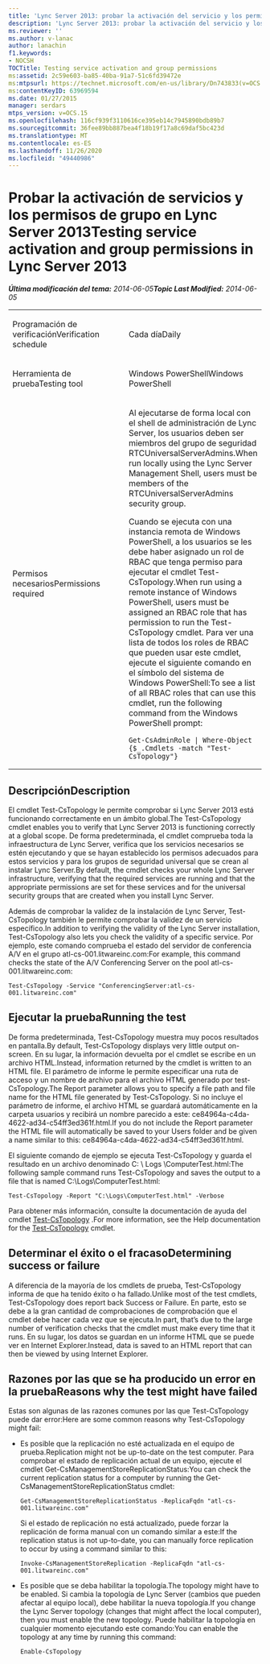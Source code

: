```yaml
---
title: 'Lync Server 2013: probar la activación del servicio y los permisos de grupo'
description: 'Lync Server 2013: probar la activación del servicio y los permisos de grupo.'
ms.reviewer: ''
ms.author: v-lanac
author: lanachin
f1.keywords:
- NOCSH
TOCTitle: Testing service activation and group permissions
ms:assetid: 2c59e603-ba85-40ba-91a7-51c6fd39472e
ms:mtpsurl: https://technet.microsoft.com/en-us/library/Dn743833(v=OCS.15)
ms:contentKeyID: 63969594
ms.date: 01/27/2015
manager: serdars
mtps_version: v=OCS.15
ms.openlocfilehash: 116cf939f3110616ce395eb14c7945890bdb89b7
ms.sourcegitcommit: 36fee89bb887bea4f18b19f17a8c69daf5bc423d
ms.translationtype: MT
ms.contentlocale: es-ES
ms.lasthandoff: 11/26/2020
ms.locfileid: "49440986"
---
```

# <a name="testing-service-activation-and-group-permissions-in-lync-server-2013"></a><span data-ttu-id="372c4-103">Probar la activación de servicios y los permisos de grupo en Lync Server 2013</span><span class="sxs-lookup"><span data-stu-id="372c4-103">Testing service activation and group permissions in Lync Server 2013</span></span>

<div data-xmlns="http://www.w3.org/1999/xhtml">

<div class="topic" data-xmlns="http://www.w3.org/1999/xhtml" data-msxsl="urn:schemas-microsoft-com:xslt" data-cs="https://msdn.microsoft.com/">

<div data-asp="https://msdn2.microsoft.com/asp">



</div>

<div id="mainSection">

<div id="mainBody"><span data-ttu-id="372c4-104">

<span> </span></span><span class="sxs-lookup"><span data-stu-id="372c4-104">

<span> </span></span></span>

<span data-ttu-id="372c4-105">_**Última modificación del tema:** 2014-06-05_</span><span class="sxs-lookup"><span data-stu-id="372c4-105">_**Topic Last Modified:** 2014-06-05_</span></span>


<table>
<colgroup>
<col style="width: 50%" />
<col style="width: 50%" />
</colgroup>
<tbody>
<tr class="odd">
<td><p><span data-ttu-id="372c4-106">Programación de verificación</span><span class="sxs-lookup"><span data-stu-id="372c4-106">Verification schedule</span></span></p></td>
<td><p><span data-ttu-id="372c4-107">Cada día</span><span class="sxs-lookup"><span data-stu-id="372c4-107">Daily</span></span></p></td>
</tr>
<tr class="even">
<td><p><span data-ttu-id="372c4-108">Herramienta de prueba</span><span class="sxs-lookup"><span data-stu-id="372c4-108">Testing tool</span></span></p></td>
<td><p><span data-ttu-id="372c4-109">Windows PowerShell</span><span class="sxs-lookup"><span data-stu-id="372c4-109">Windows PowerShell</span></span></p></td>
</tr>
<tr class="odd">
<td><p><span data-ttu-id="372c4-110">Permisos necesarios</span><span class="sxs-lookup"><span data-stu-id="372c4-110">Permissions required</span></span></p></td>
<td><p><span data-ttu-id="372c4-111">Al ejecutarse de forma local con el shell de administración de Lync Server, los usuarios deben ser miembros del grupo de seguridad RTCUniversalServerAdmins.</span><span class="sxs-lookup"><span data-stu-id="372c4-111">When run locally using the Lync Server Management Shell, users must be members of the RTCUniversalServerAdmins security group.</span></span></p>
<p><span data-ttu-id="372c4-112">Cuando se ejecuta con una instancia remota de Windows PowerShell, a los usuarios se les debe haber asignado un rol de RBAC que tenga permiso para ejecutar el cmdlet Test-CsTopology.</span><span class="sxs-lookup"><span data-stu-id="372c4-112">When run using a remote instance of Windows PowerShell, users must be assigned an RBAC role that has permission to run the Test-CsTopology cmdlet.</span></span> <span data-ttu-id="372c4-113">Para ver una lista de todos los roles de RBAC que pueden usar este cmdlet, ejecute el siguiente comando en el símbolo del sistema de Windows PowerShell:</span><span class="sxs-lookup"><span data-stu-id="372c4-113">To see a list of all RBAC roles that can use this cmdlet, run the following command from the Windows PowerShell prompt:</span></span></p>
<pre><code>Get-CsAdminRole | Where-Object {$_.Cmdlets -match &quot;Test-CsTopology&quot;}</code></pre></td>
</tr>
</tbody>
</table>


<div>

## <a name="description"></a><span data-ttu-id="372c4-114">Descripción</span><span class="sxs-lookup"><span data-stu-id="372c4-114">Description</span></span>

<span data-ttu-id="372c4-115">El cmdlet Test-CsTopology le permite comprobar si Lync Server 2013 está funcionando correctamente en un ámbito global.</span><span class="sxs-lookup"><span data-stu-id="372c4-115">The Test-CsTopology cmdlet enables you to verify that Lync Server 2013 is functioning correctly at a global scope.</span></span> <span data-ttu-id="372c4-116">De forma predeterminada, el cmdlet comprueba toda la infraestructura de Lync Server, verifica que los servicios necesarios se estén ejecutando y que se hayan establecido los permisos adecuados para estos servicios y para los grupos de seguridad universal que se crean al instalar Lync Server.</span><span class="sxs-lookup"><span data-stu-id="372c4-116">By default, the cmdlet checks your whole Lync Server infrastructure, verifying that the required services are running and that the appropriate permissions are set for these services and for the universal security groups that are created when you install Lync Server.</span></span>

<span data-ttu-id="372c4-117">Además de comprobar la validez de la instalación de Lync Server, Test-CsTopology también le permite comprobar la validez de un servicio específico.</span><span class="sxs-lookup"><span data-stu-id="372c4-117">In addition to verifying the validity of the Lync Server installation, Test-CsTopology also lets you check the validity of a specific service.</span></span> <span data-ttu-id="372c4-118">Por ejemplo, este comando comprueba el estado del servidor de conferencia A/V en el grupo atl-cs-001.litwareinc.com:</span><span class="sxs-lookup"><span data-stu-id="372c4-118">For example, this command checks the state of the A/V Conferencing Server on the pool atl-cs-001.litwareinc.com:</span></span>

    Test-CsTopology -Service "ConferencingServer:atl-cs-001.litwareinc.com"

</div>

<div>

## <a name="running-the-test"></a><span data-ttu-id="372c4-119">Ejecutar la prueba</span><span class="sxs-lookup"><span data-stu-id="372c4-119">Running the test</span></span>

<span data-ttu-id="372c4-120">De forma predeterminada, Test-CsTopology muestra muy pocos resultados en pantalla.</span><span class="sxs-lookup"><span data-stu-id="372c4-120">By default, Test-CsTopology displays very little output on-screen.</span></span> <span data-ttu-id="372c4-121">En su lugar, la información devuelta por el cmdlet se escribe en un archivo HTML.</span><span class="sxs-lookup"><span data-stu-id="372c4-121">Instead, information returned by the cmdlet is written to an HTML file.</span></span> <span data-ttu-id="372c4-122">El parámetro de informe le permite especificar una ruta de acceso y un nombre de archivo para el archivo HTML generado por test-CsTopology.</span><span class="sxs-lookup"><span data-stu-id="372c4-122">The Report parameter allows you to specify a file path and file name for the HTML file generated by Test-CsTopology.</span></span> <span data-ttu-id="372c4-123">Si no incluye el parámetro de informe, el archivo HTML se guardará automáticamente en la carpeta usuarios y recibirá un nombre parecido a este: ce84964a-c4da-4622-ad34-c54ff3ed361f.html.</span><span class="sxs-lookup"><span data-stu-id="372c4-123">If you do not include the Report parameter the HTML file will automatically be saved to your Users folder and be given a name similar to this: ce84964a-c4da-4622-ad34-c54ff3ed361f.html.</span></span>

<span data-ttu-id="372c4-124">El siguiente comando de ejemplo se ejecuta Test-CsTopology y guarda el resultado en un archivo denominado C: \\ Logs \\ComputerTest.html:</span><span class="sxs-lookup"><span data-stu-id="372c4-124">The following sample command runs Test-CsTopology and saves the output to a file that is named C:\\Logs\\ComputerTest.html:</span></span>

    Test-CsTopology -Report "C:\Logs\ComputerTest.html" -Verbose

<span data-ttu-id="372c4-125">Para obtener más información, consulte la documentación de ayuda del cmdlet [Test-CsTopology](https://docs.microsoft.com/powershell/module/skype/Test-CsTopology) .</span><span class="sxs-lookup"><span data-stu-id="372c4-125">For more information, see the Help documentation for the [Test-CsTopology](https://docs.microsoft.com/powershell/module/skype/Test-CsTopology) cmdlet.</span></span>

</div>

<div>

## <a name="determining-success-or-failure"></a><span data-ttu-id="372c4-126">Determinar el éxito o el fracaso</span><span class="sxs-lookup"><span data-stu-id="372c4-126">Determining success or failure</span></span>

<span data-ttu-id="372c4-127">A diferencia de la mayoría de los cmdlets de prueba, Test-CsTopology informa de que ha tenido éxito o ha fallado.</span><span class="sxs-lookup"><span data-stu-id="372c4-127">Unlike most of the test cmdlets, Test-CsTopology does report back Success or Failure.</span></span> <span data-ttu-id="372c4-128">En parte, esto se debe a la gran cantidad de comprobaciones de comprobación que el cmdlet debe hacer cada vez que se ejecuta.</span><span class="sxs-lookup"><span data-stu-id="372c4-128">In part, that’s due to the large number of verification checks that the cmdlet must make every time that it runs.</span></span> <span data-ttu-id="372c4-129">En su lugar, los datos se guardan en un informe HTML que se puede ver en Internet Explorer.</span><span class="sxs-lookup"><span data-stu-id="372c4-129">Instead, data is saved to an HTML report that can then be viewed by using Internet Explorer.</span></span>

</div>

<div>

## <a name="reasons-why-the-test-might-have-failed"></a><span data-ttu-id="372c4-130">Razones por las que se ha producido un error en la prueba</span><span class="sxs-lookup"><span data-stu-id="372c4-130">Reasons why the test might have failed</span></span>

<span data-ttu-id="372c4-131">Estas son algunas de las razones comunes por las que Test-CsTopology puede dar error:</span><span class="sxs-lookup"><span data-stu-id="372c4-131">Here are some common reasons why Test-CsTopology might fail:</span></span>

  - <span data-ttu-id="372c4-132">Es posible que la replicación no esté actualizada en el equipo de prueba.</span><span class="sxs-lookup"><span data-stu-id="372c4-132">Replication might not be up-to-date on the test computer.</span></span> <span data-ttu-id="372c4-133">Para comprobar el estado de replicación actual de un equipo, ejecute el cmdlet Get-CsManagementStoreReplicationStatus:</span><span class="sxs-lookup"><span data-stu-id="372c4-133">You can check the current replication status for a computer by running the Get-CsManagementStoreReplicationStatus cmdlet:</span></span>
    
        Get-CsManagementStoreReplicationStatus -ReplicaFqdn "atl-cs-001.litwareinc.com"
    
    <span data-ttu-id="372c4-134">Si el estado de replicación no está actualizado, puede forzar la replicación de forma manual con un comando similar a este:</span><span class="sxs-lookup"><span data-stu-id="372c4-134">If the replication status is not up-to-date, you can manually force replication to occur by using a command similar to this:</span></span>
    
        Invoke-CsManagementStoreReplication -ReplicaFqdn "atl-cs-001.litwareinc.com"

  - <span data-ttu-id="372c4-135">Es posible que se deba habilitar la topología.</span><span class="sxs-lookup"><span data-stu-id="372c4-135">The topology might have to be enabled.</span></span> <span data-ttu-id="372c4-136">Si cambia la topología de Lync Server (cambios que pueden afectar al equipo local), debe habilitar la nueva topología.</span><span class="sxs-lookup"><span data-stu-id="372c4-136">If you change the Lync Server topology (changes that might affect the local computer), then you must enable the new topology.</span></span> <span data-ttu-id="372c4-137">Puede habilitar la topología en cualquier momento ejecutando este comando:</span><span class="sxs-lookup"><span data-stu-id="372c4-137">You can enable the topology at any time by running this command:</span></span>
    
        Enable-CsTopology

<span data-ttu-id="372c4-138"></div>

</div>

<span> </span>

</div>

</div>

</span><span class="sxs-lookup"><span data-stu-id="372c4-138"></div>

</div>

<span> </span>

</div>

</div>

</span></span></div>

